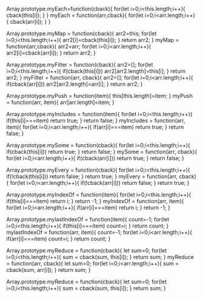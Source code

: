 
Array.prototype.myEach=function(cback){
    for(let i=0;i<this.length;i++){
        cback(this[i]);
    }
}
myEach = function(arr,cback){
    for(let i=0;i<arr.length;i++){
        cback(arr[i]);
    }
}

Array.prototype.myMap = function(cback){
    arr2=this;
    for(let i=0;i<this.length;i++){
        arr2[i]=cback(this[i]);
    }
    return arr2;
}
myMap = function(arr,cback){
    arr2=arr;
    for(let i=0;i<arr.length;i++){
        arr2[i]=cback(arr[i]);
    }
    return arr2;
}

Array.prototype.myFilter = function(cback){
    arr2=[];
    for(let i=0;i<this.length;i++){
        if(cback(this[i])) arr2[arr2.length]=this[i];
    }
    return arr2;
}
myFilter = function(arr, cback){
    arr2=[];
    for(let i=0;i<arr.length;i++){
        if(cback(arr[i])) arr2[arr2.length]=arr[i];
    }
    return arr2;
}

Array.prototype.myPush = function(item){
    this[this.length]=item;
}
myPush = function(arr, item){
    arr[arr.length]=item;
}

Array.prototype.myIncludes = function(item){
    for(let i=0;i<this.length;i++){
        if(this[i]===item) return true; 
    }
    return false;
}
myIncludes = function(arr, item){
    for(let i=0;i<arr.length;i++){
        if(arr[i]===item) return true; 
    }
    return false;
}

Array.prototype.mySome = function(cback){
    for(let i=0;i<this.length;i++){
        if(cback(this[i])) return true; 
    }
    return false;
}
mySome = function(arr, cback){
    for(let i=0;i<arr.length;i++){
        if(cback(arr[i])) return true; 
    }
    return false;
}

Array.prototype.myEvery = function(cback){
    for(let i=0;i<this.length;i++){
        if(!cback(this[i])) return false; 
    }
    return true;
}
myEvery = function(arr, cback){
    for(let i=0;i<arr.length;i++){
        if(!cback(arr[i])) return false; 
    }
    return true;
}

Array.prototype.myIndexOf = function(item){
    for(let i=0;i<this.length;i++){
        if(this[i]===item) return i; 
    }
    return -1;
}
myIndexOf = function(arr, item){
    for(let i=0;i<arr.length;i++){
        if(arr[i]===item) return i; 
    }
    return -1;
}

Array.prototype.mylastIndexOf = function(item){
    count=-1;
    for(let i=0;i<this.length;i++){
        if(this[i]===item) count=i; 
    }
    return count;
}
mylastIndexOf = function(arr, item){
    count=-1;
    for(let i=0;i<arr.length;i++){
        if(arr[i]===item) count=i; 
    }
    return count;
}

Array.prototype.myReduce = function(cback){
    let sum=0;
    for(let i=0;i<this.length;i++){
        sum = cback(sum, this[i]);
    }
    return sum;
}
myReduce = function(arr, cback){
    let sum=0;
    for(let i=0;i<arr.length;i++){
        sum = cback(sum, arr[i]);
    }
    return sum;
}

Array.prototype.myReduce = function(cback){
    let sum=0;
    for(let i=0;i<this.length;i++){
        sum = cback(sum, this[i]);
    }
    return sum;
}
